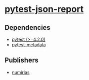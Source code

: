 # [pytest-json-report](https://pypi.org/project/pytest-json-report)

## Dependencies
- [pytest (>=4.2.0)](packages/p/pytest.md)
- [pytest-metadata](packages/p/pytest-metadata.md)



## Publishers
- [numirias](https://pypi.org/user/numirias)


